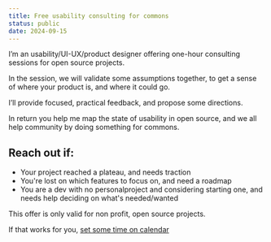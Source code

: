 ```yaml
---
title: Free usability consulting for commons
status: public
date: 2024-09-15
---
```


I’m an usability/UI-UX/product designer offering one-hour consulting sessions for open source projects.

In the session, we will validate some assumptions together, to get a sense of where your product is, and where it could go.

I’ll provide focused, practical feedback, and propose some directions.

In return you help me map the state of usability in open source, and we all help community by doing something for commons.

## Reach out if:

- Your project reached a plateau, and needs traction
- You're lost on which features to focus on, and need a roadmap
- You are a dev with no personalproject and considering starting one, and needs help deciding on what's needed/wanted

This offer is only valid for non profit, open source projects.

If that works for you, [set some time on calendar](https://zcal.co/nonlinear/commons)
